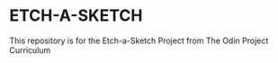 # ETCH-A-SKETCH

This repository is for the Etch-a-Sketch Project from The Odin Project Curriculum

